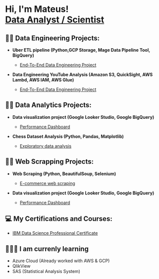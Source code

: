 <h1>Hi, I'm Mateus! <br/><a href="https://github.com/Mateus-GSR">Data Analyst / Scientist</a>

<h2>👨‍💻 Data Engineering Projects:</h2>

- <b>Uber ETL pipeline (Python,GCP Storage, Mage Data Pipeline Tool, BigQuery) </b>
  - [End-To-End Data Engineering Project](https://github.com/Mateus-GSR/uber-ETL-pipeline-project)
  
- <b>Data Engineering YouTube Analysis (Amazon S3, QuickSight, AWS Lambd, AWS IAM, AWS Glue)</b>
  - [End-To-End Data Engineering Project](https://github.com/Mateus-GSR/youtube-analysis-project)
  
  
<h2>👨‍💻 Data Analytics Projects:</h2>
  
- <b>Data visualization project (Google Looker Studio, Google BigQuery)</b>
  - [Performance Dashboard](https://lookerstudio.google.com/u/0/reporting/f2ed1747-6707-4fbf-9de1-308a888d9f69/page/qgR) 
  
- <b>Chess Dataset Analysis (Python, Pandas, Matplotlib)</b>
  - [Exploratory data analysis](https://github.com/Mateus-GSR/Chess-Dataset-Analysis)  
  
<h2>👨‍💻 Web Scrapping Projects:</h2>
  
- <b>Web Scraping (Python, BeautifulSoup, Selenium)</b>
  - [E-commerce web scraping](https://github.com/Mateus-GSR/Chess-Dataset-Analysis)
  
- <b>Data visualization project (Google Looker Studio, Google BigQuery)</b>
  - [Performance Dashboard](https://lookerstudio.google.com/u/0/reporting/f2ed1747-6707-4fbf-9de1-308a888d9f69/page/qgR)
  
  
  
<h2>💻 My Certifications and Courses:</h2>

- [IBM Data Science Professional Certificate](https://www.credly.com/badges/8a5cdaf8-5fc1-46ce-824d-45a1d5d5f01a)
  
  
<h2>🧑🏻‍🏫 I am currenly learning </h2>

* Azure Cloud (Already worked with AWS & GCP)
* QlikView
* SAS (Statistical Analysis System)
